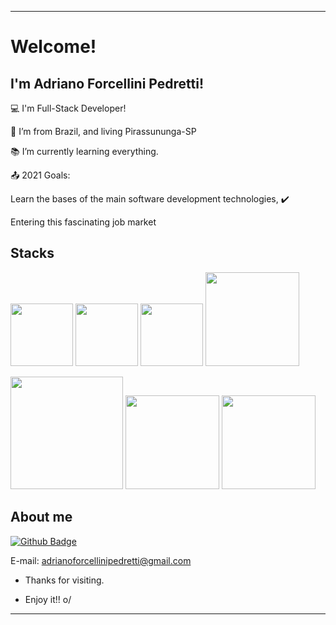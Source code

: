 
----------------------------------------------------------------------------

# Welcome!

 

## I'm Adriano Forcellini Pedretti!

 

:computer: I'm Full-Stack Developer!

:house_with_garden: I’m from Brazil, and living Pirassununga-SP

:books: I’m currently learning everything.

:outbox_tray: 2021 Goals:

Learn the bases of the main software development technologies, ✔️

Entering this fascinating job market

## Stacks

<img src=https://fedojo.com/wp-content/uploads/2019/03/logo-javascript-png-html-code-allows-to-embed-javascript-logo-in-your-website-587.png width=100 />  <img src=https://www.pngkit.com/png/detail/222-2229874_95kib-400x400-css-logo-css-png.png width=100 />  <img src=https://p.kindpng.com/picc/s/23-237381_java-html-language-logo-png-transparent-png.png width=100 />   <img src=https://www.pngkit.com/png/detail/222-2224803_react-redux-react-js-and-redux.png width=150 />

<img src=https://www.pngkit.com/png/detail/70-702314_i-first-heard-of-node-node-js-y.png width=180 />  <img src=https://www.pngkit.com/png/detail/263-2637803_python-development-python-language.png width=150 /> <img src=https://www.pngkit.com/png/detail/264-2646567_java-logo-png-transparent.png width=150 /> 


## About me

[![Github Badge](https://img.shields.io/badge/-LinkedIn-blue?style=flat-square&logo=Linkedin&logoColor=white&link=%20https://www.linkedin.com/in/adriano-forcellini-adrianwarrior/)](LINK_GIT)

E-mail: adrianoforcellinipedretti@gmail.com



- Thanks for visiting.

- Enjoy it!! o/

-------------------------------------------------------------------------------
